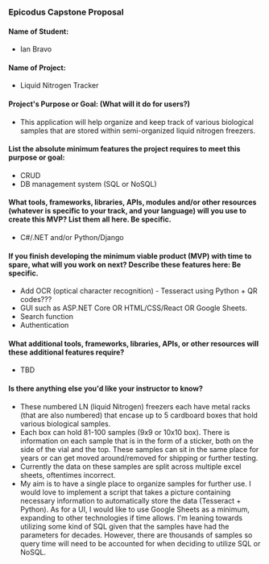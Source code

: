 ### Epicodus Capstone Proposal
#### Name of Student: 
* Ian Bravo

#### Name of Project: 
* Liquid Nitrogen Tracker

#### Project's Purpose or Goal: (What will it do for users?) 
* This application will help organize and keep track of various biological samples that are stored within semi-organized liquid nitrogen freezers.

#### List the absolute minimum features the project requires to meet this purpose or goal: 
* CRUD
* DB management system (SQL or NoSQL)

#### What tools, frameworks, libraries, APIs, modules and/or other resources (whatever is specific to your track, and your language) will you use to create this MVP? List them all here. Be specific.
* C#/.NET and/or Python/Django

#### If you finish developing the minimum viable product (MVP) with time to spare, what will you work on next? Describe these features here: Be specific.
* Add OCR (optical character recognition) - Tesseract using Python + QR codes???
* GUI such as ASP.NET Core OR HTML/CSS/React OR Google Sheets.
* Search function
* Authentication 

#### What additional tools, frameworks, libraries, APIs, or other resources will these additional features require?
* TBD

#### Is there anything else you'd like your instructor to know?
* These numbered LN (liquid Nitrogen) freezers each have metal racks (that are also numbered) that encase up to 5 cardboard boxes that hold various biological samples. 
* Each box can hold 81-100 samples (9x9 or 10x10 box). There is information on each sample that is in the form of a sticker, both on the side of the vial and the top. These samples can sit in the same place for years or can get moved around/removed for shipping or further testing. 
* Currently the data on these samples are split across multiple excel sheets, oftentimes incorrect.
* My aim is to have a single place to organize samples for further use. I would love to implement a script that takes a picture containing necessary information to automatically store the data (Tesseract + Python). As for a UI, I would like to use Google Sheets as a minimum, expanding to other technologies if time allows. I'm leaning towards utilizing some kind of SQL given that the samples have had the parameters for decades. However, there are thousands of samples so query time will need to be accounted for when deciding to utilize SQL or NoSQL. 